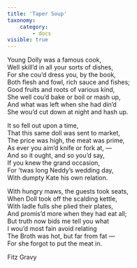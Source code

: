 ```yaml
---
title: 'Taper Soup'
taxonomy:
    category:
        - docs
visible: true
---
```


Young Dolly was a famous cook,  
Well skill’d in all your sorts of dishes,  
For she cou’d dress you, by the book,  
Both flesh and fowl, rich sauce and fishes;  
Good fruits and roots of various kind,  
She well cou’d bake or boil or mash up,  
And what was left when she had din’d  
She wou’d cut down at night and hash up.  
  
It so fell out upon a time,  
That this same doll was sent to market,  
The price was high, the meat was prime,  
As ever you aim’d knife or fork at, —  
And so it ought, and so you’d say,  
If you knew the grand occasion,  
For ’twas long Neddy’s wedding day,  
With dumpty Kate his own relation.  
  
With hungry maws, the guests took seats,  
When Doll took off the scalding kettle,  
With ladle fulls she plied their plates,  
And promis’d more when they had eat all;  
But truth now bids me tell you what  
I wou’d most fain avoid relating  
The Broth was hot, but far from fat —  
For she forgot to put the meat in.  
  
Fitz Gravy